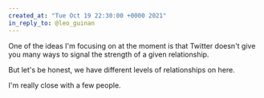 ```yaml
---
created_at: "Tue Oct 19 22:30:00 +0000 2021"
in_reply_to: @leo_guinan
---
```


One of the ideas I'm focusing on at the moment is that Twitter doesn't give you many ways to signal the strength of a given relationship.

But let's be honest, we have different levels of relationships on here.

I'm really close with a few people.